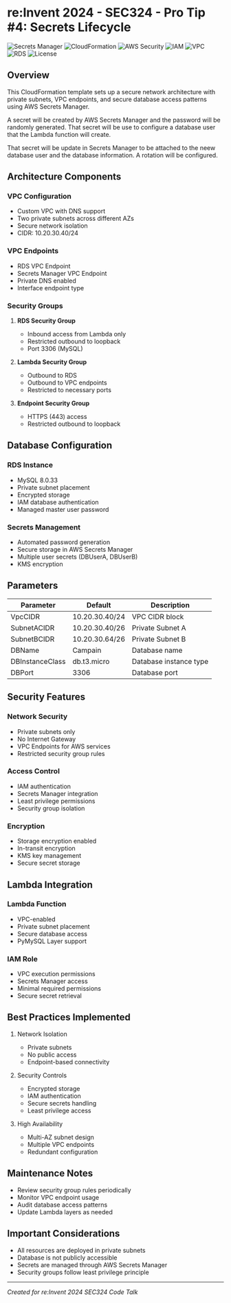 # re:Invent 2024 - SEC324 - Pro Tip #4: Secrets Lifecycle

![Secrets Manager](https://img.shields.io/badge/AWS-SecretsManager-orange)
![CloudFormation](https://img.shields.io/badge/CloudFormation-Templates-blue)
![AWS Security](https://img.shields.io/badge/AWS-Security-purple)
![IAM](https://img.shields.io/badge/AWS-IAM-yellow)
![VPC](https://img.shields.io/badge/AWS-VPC-blue)
![RDS](https://img.shields.io/badge/AWS-RDS-red)
![License](https://img.shields.io/badge/License-MIT-green)


## Overview

This CloudFormation template sets up a secure network architecture with private subnets, VPC endpoints, and secure database access patterns using AWS Secrets Manager.

A secret will be created by AWS Secrets Manager and the password will be randomly generated. That secret will be use to configure a database user that the Lambda function will create.

That secret will be update in Secrets Manager to be attached to the neew database user and the database information. A rotation will be configured.

## Architecture Components

### VPC Configuration
- Custom VPC with DNS support
- Two private subnets across different AZs
- Secure network isolation
- CIDR: 10.20.30.40/24

### VPC Endpoints
- RDS VPC Endpoint
- Secrets Manager VPC Endpoint
- Private DNS enabled
- Interface endpoint type

### Security Groups
1. **RDS Security Group**
   - Inbound access from Lambda only
   - Restricted outbound to loopback
   - Port 3306 (MySQL)

2. **Lambda Security Group**
   - Outbound to RDS
   - Outbound to VPC endpoints
   - Restricted to necessary ports

3. **Endpoint Security Group**
   - HTTPS (443) access
   - Restricted outbound to loopback

## Database Configuration

### RDS Instance
- MySQL 8.0.33
- Private subnet placement
- Encrypted storage
- IAM database authentication
- Managed master user password

### Secrets Management
- Automated password generation
- Secure storage in AWS Secrets Manager
- Multiple user secrets (DBUserA, DBUserB)
- KMS encryption

## Parameters

| Parameter | Default | Description |
|-----------|---------|-------------|
| VpcCIDR | 10.20.30.40/24 | VPC CIDR block |
| SubnetACIDR | 10.20.30.40/26 | Private Subnet A |
| SubnetBCIDR | 10.20.30.64/26 | Private Subnet B |
| DBName | Campain | Database name |
| DBInstanceClass | db.t3.micro | Database instance type |
| DBPort | 3306 | Database port |

## Security Features

### Network Security
- Private subnets only
- No Internet Gateway
- VPC Endpoints for AWS services
- Restricted security group rules

### Access Control
- IAM authentication
- Secrets Manager integration
- Least privilege permissions
- Security group isolation

### Encryption
- Storage encryption enabled
- In-transit encryption
- KMS key management
- Secure secret storage

## Lambda Integration

### Lambda Function
- VPC-enabled
- Private subnet placement
- Secure database access
- PyMySQL Layer support

### IAM Role
- VPC execution permissions
- Secrets Manager access
- Minimal required permissions
- Secure secret retrieval

## Best Practices Implemented

1. Network Isolation
   - Private subnets
   - No public access
   - Endpoint-based connectivity

2. Security Controls
   - Encrypted storage
   - IAM authentication
   - Secure secrets handling
   - Least privilege access

3. High Availability
   - Multi-AZ subnet design
   - Multiple VPC endpoints
   - Redundant configuration

## Maintenance Notes

- Review security group rules periodically
- Monitor VPC endpoint usage
- Audit database access patterns
- Update Lambda layers as needed

## Important Considerations

- All resources are deployed in private subnets
- Database is not publicly accessible
- Secrets are managed through AWS Secrets Manager
- Security groups follow least privilege principle

---

*Created for re:Invent 2024 SEC324 Code Talk*
